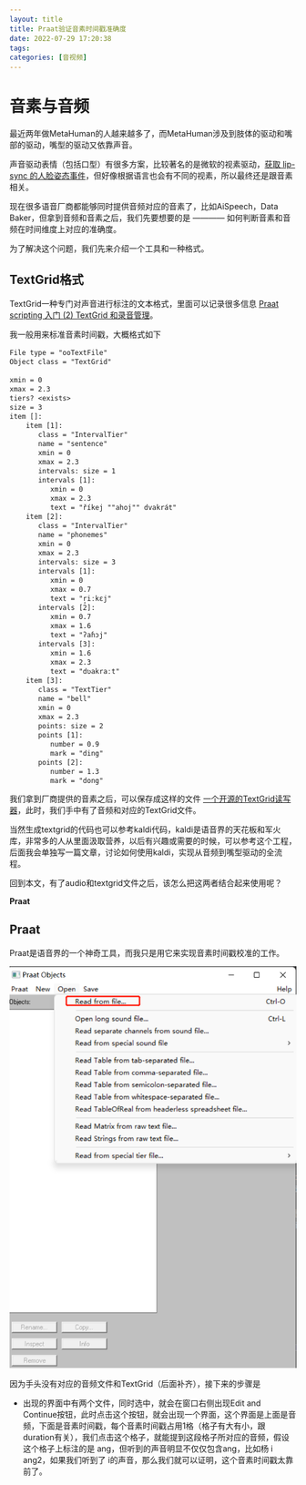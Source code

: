 ```yaml
---
layout: title
title: Praat验证音素时间戳准确度
date: 2022-07-29 17:20:38
tags:
categories: [音视频]
---
```


# __音素与音频__  

最近两年做MetaHuman的人越来越多了，而MetaHuman涉及到肢体的驱动和嘴部的驱动，嘴型的驱动又依靠声音。

声音驱动表情（包括口型）有很多方案，比较著名的是微软的视素驱动，[获取 lip-sync 的人脸姿态事件](https://docs.microsoft.com/zh-cn/azure/cognitive-services/speech-service/how-to-speech-synthesis-viseme?pivots=programming-language-cpp)，但好像根据语言也会有不同的视素，所以最终还是跟音素相关。  

现在很多语音厂商都能够同时提供音频对应的音素了，比如AiSpeech，Data Baker，但拿到音频和音素之后，我们先要想要的是 ———— 如何判断音素和音频在时间维度上对应的准确度。  

为了解决这个问题，我们先来介绍一个工具和一种格式。  


## __TextGrid格式__  

TextGrid一种专门对声音进行标注的文本格式，里面可以记录很多信息 [Praat scripting 入门 (2) TextGrid 和录音管理](https://zhuanlan.zhihu.com/p/388306735)。   

我一般用来标准音素时间戳，大概格式如下 

```TextGrid
File type = "ooTextFile"
Object class = "TextGrid"

xmin = 0
xmax = 2.3
tiers? <exists>
size = 3
item []:
    item [1]:
       class = "IntervalTier"
       name = "sentence"
       xmin = 0
       xmax = 2.3
       intervals: size = 1
       intervals [1]:
          xmin = 0
          xmax = 2.3
          text = "říkej ""ahoj"" dvakrát"
    item [2]:
       class = "IntervalTier"
       name = "phonemes"
       xmin = 0
       xmax = 2.3
       intervals: size = 3
       intervals [1]:
          xmin = 0
          xmax = 0.7
          text = "r̝iːkɛj"
       intervals [2]:
          xmin = 0.7
          xmax = 1.6
          text = "ʔaɦɔj"
       intervals [3]:
          xmin = 1.6
          xmax = 2.3
          text = "dʋakraːt"
    item [3]:
       class = "TextTier"
       name = "bell"
       xmin = 0
       xmax = 2.3
       points: size = 2
       points [1]:
          number = 0.9
          mark = "ding"
       points [2]:
          number = 1.3
          mark = "dong"
```

我们拿到厂商提供的音素之后，可以保存成这样的文件 [一个开源的TextGrid读写器](https://github.com/eiichiroi/textgrid.hpp)，此时，我们手中有了音频和对应的TextGrid文件。  

当然生成textgrid的代码也可以参考kaldi代码，kaldi是语音界的天花板和军火库，非常多的人从里面汲取营养，以后有兴趣或需要的时候，可以参考这个工程，后面我会单独写一篇文章，讨论如何使用kaldi，实现从音频到嘴型驱动的全流程。  


回到本文，有了audio和textgrid文件之后，该怎么把这两者结合起来使用呢？  

__Praat__  

## __Praat__  

Praat是语音界的一个神奇工具，而我只是用它来实现音素时间戳校准的工作。  

![Praat音素音频对齐-1](assets/Praat-Phoneme-a.png)


因为手头没有对应的音频文件和TextGrid（后面补齐），接下来的步骤是 

* 出现的界面中有两个文件，同时选中，就会在窗口右侧出现Edit and Continue按钮，此时点击这个按钮，就会出现一个界面，这个界面是上面是音频，下面是音素时间戳，每个音素时间戳占用1格（格子有大有小，跟duration有关），我们点击这个格子，就能提到这段格子所对应的音频，假设这个格子上标注的是 ang，但听到的声音明显不仅仅包含ang，比如杨 i ang2，如果我们听到了 i的声音，那么我们就可以证明，这个音素时间戳太靠前了。  


